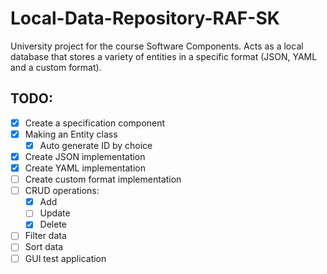 # Local-Data-Repository-RAF-SK

University project for the course Software Components.
Acts as a local database that stores a variety of entities in a specific format (JSON, YAML and a custom format).

## TODO:
- [X] Create a specification component
- [X] Making an Entity class
  - [X] Auto generate ID by choice
- [X] Create JSON implementation
- [X] Create YAML implementation
- [ ] Create custom format implementation
- [ ] CRUD operations:
  - [X] Add
  - [ ] Update
  - [X] Delete
- [ ] Filter data
- [ ] Sort data
- [ ] GUI test application
